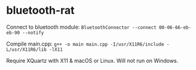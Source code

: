 # bluetooth-rat

Connect to bluetooth module:
```BluetoothConnector --connect 00-06-66-eb-eb-90 --notify```

Compile main.cpp:
```g++ -o main main.cpp -I/usr/X11R6/include -L/usr/X11R6/lib -lX11```

Require XQuartz with X11 & macOS or Linux. Will not run on Windows.
